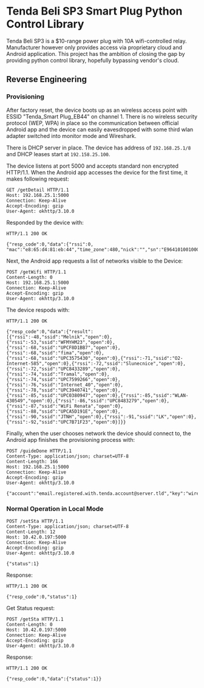 # Tenda Beli SP3 Smart Plug Python Control Library
Tenda Beli SP3 is a $10-range power plug with 10A wifi-controlled relay. Manufacturer however only provides access via proprietary cloud and Android application. This project has the ambition of closing the gap by providing python control library, hopefully bypassing vendor's cloud.

## Reverse Engineering
### Provisioning
After factory reset, the device boots up as an wireless access point with ESSID "Tenda_Smart Plug_EB44" on channel 1. There is no wireless security protocol (WEP, WPA) in place so the communication between official Android app and the device can easily eavesdropped with some third wlan adapter switched into monitor mode and Wireshark.

There is DHCP server in place. The device has address of `192.168.25.1/8` and DHCP leases start at `192.158.25.100`. 

The device listens at port 5000 and accepts standard non encrypted HTTP/1.1. When the Android app accesses the device for the first time, it makes following request:
```http
GET /getDetail HTTP/1.1
Host: 192.168.25.1:5000
Connection: Keep-Alive
Accept-Encoding: gzip
User-Agent: okhttp/3.10.0
```
Responded by the device with:
```http
HTTP/1.1 200 OK

{"resp_code":0,"data":{"rssi":0, "mac":"e8:65:d4:81:eb:44","time_zone":480,"nick":"","sn":"E9641010010000854","model":"SP3V1.0","sft_ver":"V1.1.0.13(115)_SP3_EU","hrd_ver":"V1.0"}}
```
Next, the Android app requests a list of networks visible to the Device:
```http
POST /getWifi HTTP/1.1
Content-Length: 0
Host: 192.168.25.1:5000
Connection: Keep-Alive
Accept-Encoding: gzip
User-Agent: okhttp/3.10.0
```
The device respods with:
```http
HTTP/1.1 200 OK

{"resp_code":0,"data":{"result":[{"rssi":-48,"ssid":"Melnik","open":0},{"rssi":-53,"ssid":"WFMYHM23","open":0},{"rssi":-68,"ssid":"UPCF8D1BB7","open":0},{"rssi":-68,"ssid":"fima","open":0},{"rssi":-68,"ssid":"UPC3575430","open":0},{"rssi":-71,"ssid":"O2-Internet-585","open":0},{"rssi":-72,"ssid":"Slunecnice","open":0},{"rssi":-72,"ssid":"UPC8433289","open":0},{"rssi":-74,"ssid":"Tramal","open":0},{"rssi":-74,"ssid":"UPC7599266","open":0},{"rssi":-76,"ssid":"Internet_40","open":0},{"rssi":-78,"ssid":"UPC3940741","open":0},{"rssi":-85,"ssid":"UPC0380947","open":0},{"rssi":-85,"ssid":"WLAN-430549","open":0},{"rssi":-86,"ssid":"UPC8483279","open":0},{"rssi":-87,"ssid":"WiFi Renata","open":0},{"rssi":-88,"ssid":"UPCA5D191E","open":0},{"rssi":-90,"ssid":"JTNH","open":0},{"rssi":-91,"ssid":"LK","open":0},{"rssi":-92,"ssid":"UPC7B71F23","open":0}]}}
```
Finally, when the user chooses network the device should connect to, the Android app finishes the provisioning process with:
```http
POST /guideDone HTTP/1.1
Content-Type: application/json; charset=UTF-8
Content-Length: 166
Host: 192.168.25.1:5000
Connection: Keep-Alive
Accept-Encoding: gzip
User-Agent: okhttp/3.10.0

{"account":"email.registered.with.tenda.account@server.tld","key":"wireless_password","location":"Europe/Prague","server":"beli.valley.device.cloud.tenda.com.cn","ssid":"HomeNetworkSSID","timezone":60}
```
### Normal Operation in Local Mode

```http
POST /setSta HTTP/1.1
Content-Type: application/json; charset=UTF-8
Content-Length: 12
Host: 10.42.0.197:5000
Connection: Keep-Alive
Accept-Encoding: gzip
User-Agent: okhttp/3.10.0

{"status":1}
```
Response:
```http
HTTP/1.1 200 OK

{"resp_code":0,"status":1}
```

Get Status request:
```http
POST /getSta HTTP/1.1
Content-Length: 0
Host: 10.42.0.197:5000
Connection: Keep-Alive
Accept-Encoding: gzip
User-Agent: okhttp/3.10.0
```
Response:
```http
HTTP/1.1 200 OK

{"resp_code":0,"data":{"status":1}}
```